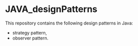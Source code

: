 # JAVA_designPatterns

This repository contains the following design patterns in Java:
- strategy pattern,
- observer pattern.
